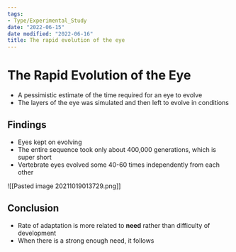 ```yaml
---
tags:
- Type/Experimental_Study
date: "2022-06-15"
date modified: "2022-06-16"
title: The rapid evolution of the eye
---
```


# The Rapid Evolution of the Eye
- A pessimistic estimate of the time required for an eye to evolve
- The layers of the eye was simulated and then left to evolve in conditions

## Findings
- Eyes kept on evolving
- The entire sequence took only about 400,000 generations, which is super short
- Vertebrate eyes evolved some 40-60 times independently from each other

![[Pasted image 20211019013729.png]]

## Conclusion
- Rate of adaptation is more related to **need** rather than difficulty of development
- When there is a strong enough need, it follows
